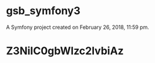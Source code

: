 gsb_symfony3
============

A Symfony project created on February 26, 2018, 11:59 pm.
# Z3NiIC0gbWlzc2lvbiAz
